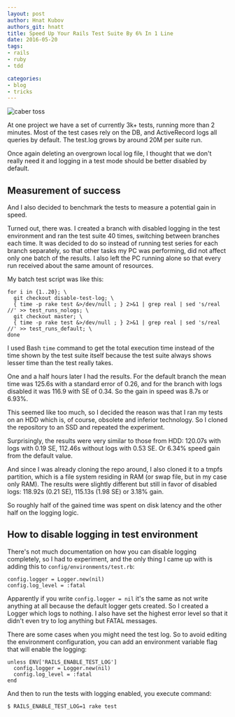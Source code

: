 ```yaml
---
layout: post
author: Hnat Kubov
authors_git: hnatt
title: Speed Up Your Rails Test Suite By 6% In 1 Line
date: 2016-05-20
tags:
- rails
- ruby
- tdd

categories:
- blog
- tricks
---
```


<img class="left" style="margin-right: 1em;" src="https://cloud.githubusercontent.com/assets/781760/15439823/c735cf52-1eda-11e6-85b3-0cb47a86fbb7.jpg" alt="caber toss" />

At one project we have a set of currently 3k+ tests, running more than 2
minutes. Most of the test cases rely on the DB, and ActiveRecord logs all
queries by default. The test.log grows by around 20M per suite run.

Once again deleting an overgrown local log file, I thought that we don't really
need it and logging in a test mode should be better disabled by default.

<!--cut-->

## Measurement of success

And I also decided to benchmark the tests to measure a potential gain in speed.

Turned out, there was. I created a branch with disabled logging in the test
environment and ran the test suite 40 times, switching between branches each
time. It was decided to do so instead of running test series for each branch
separately, so that other tasks my PC was performing, did not affect only one batch of the
results. I also left the PC running alone so that every run received about the
same amount of resources.

My batch test script was like this:

```
for i in {1..20}; \
  git checkout disable-test-log; \
  { time -p rake test &>/dev/null ; } 2>&1 | grep real | sed 's/real //' >> test_runs_nologs; \
  git checkout master; \
  { time -p rake test &>/dev/null ; } 2>&1 | grep real | sed 's/real //' >> test_runs_default; \
done
```

I used Bash `time` command to get the total execution time instead of the time
shown by the test suite itself because the test suite always shows lesser time
than the test really takes.

One and a half hours later I had the results. For the default branch the mean
time was 125.6s with a standard error of 0.26, and for the branch with logs
disabled it was 116.9 with SE of 0.34. So the gain in speed was 8.7s or 6.93%.

This seemed like too much, so I decided the reason was that I ran my tests on
an HDD which is, of course, obsolete and inferior technology. So I cloned the
repository to an SSD and repeated the experiment.

Surprisingly, the results were very similar to those from HDD: 120.07s with
logs with 0.19 SE, 112.46s without logs with 0.53 SE. Or 6.34% speed gain from
the default value.

And since I was already cloning the repo around, I also cloned it to a tmpfs
partition, which is a file system residing in RAM (or swap file, but in my case
only RAM). The results were slightly different but still in favor of disabled
logs: 118.92s (0.21 SE), 115.13s (1.98 SE) or 3.18% gain.

So roughly half of the gained time was spent on disk latency and the other
half on the logging logic.


## How to disable logging in test environment 

There's not much documentation on how you can disable logging completely, so I
had to experiment, and the only thing I came up with is adding this to
`config/environments/test.rb`:

```
config.logger = Logger.new(nil)
config.log_level = :fatal
```

Apparently if you write `config.logger = nil` it's the same as not write
anything at all because the default logger gets created. So I created a Logger
which logs to nothing. I also have set the highest error level so that it
didn't even try to log anything but FATAL messages.

There are some cases when you might need the test log. So to avoid editing the
environment configuration, you can add an environment variable flag that will
enable the logging:

```
unless ENV['RAILS_ENABLE_TEST_LOG']
  config.logger = Logger.new(nil)
  config.log_level = :fatal
end
```

And then to run the tests with logging enabled, you execute command:

```
$ RAILS_ENABLE_TEST_LOG=1 rake test 
```
